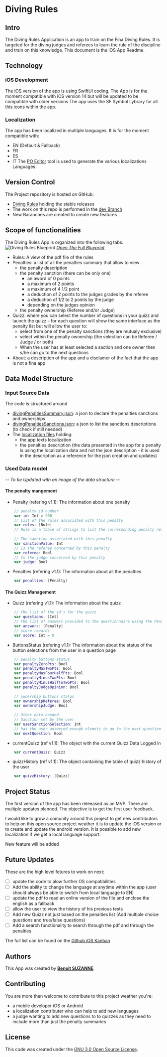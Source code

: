 # Diving Rules

## Intro
The Diving Rules Application is an app to train on the Fina Diving Rules. It is targeted for the diving judges and referees to learn the rule of the discipline and train on this knowledge. 
This document is the iOS App Readme.

## Technology
### iOS Development
The iOS version of the app is using SwiftUI coding.
The App is for the moment compatible with iOS version 14 but will be updated to be compatible with older versions
The app uses the SF Symbol Lybrary for all this icons within the app.

### Localization
The app has been localized in multiple languages. It is for the moment compatible with:
* EN (Default & Fallback)
* FR
* ES
* IT
The [PO Editor](https://poeditor.com/projects/view?id=425927) tool is used to generate the various localizations Languages

## Version Control
The Project repository is hosted on GitHub:
* [Diving Rules](https://github.com/B3n-d1v3/Diving-Rules-iOS) holding the stable releases
* The work on this repo is performed in the [dev Branch](https://github.com/B3n-d1v3/Diving-Rules-iOS/tree/dev)
* New Baranches are created to create new features

## Scope of functionalities
The Diving Rules App is organized into the following tabs:
![Diving Rules Blueprint](/readme/DivingRulesFlow.png)
_[Open The Full Blueprint](/readme/DivingRulesFlow.pdf)_

* Rules: A view of the pdf file of the rules
* Penalties: a list of all the penalties summary that allow to view
  * the penalty description
  * the penalty sanction (there can be only one)
    * an aword of 0 points
    * a maximum of 2 points
    * a maximum of 4 1/2 point
    * a deduction of 2 points to the judges grades by the referee
    * a deduction of 1/2 to 2 points by the judge
    * depending on the judges opinion
  * the penalty ownership (Referee and/or Judge)
* Quizz: where you can select the number of questions in your quizz and launch the quizz - for each question will show the same interface as the penalty list but will allow the user to:
  * select from one of the penalty sanctions (they are mutualy exclusive)
  * select within the penalty ownership (the selection can be Referee / Judge / or both)
  * When the user has at least selected a saction and one owner then s/he can go to the next questions
* About: a description of the app and a disclamer of the fact that the app is not a fina app

## Data Model Structure
### Input Source Data
The code is structured around
* [divingPenaltiesSummary.json](https://github.com/B3n-d1v3/Diving-Rules-iOS/blob/main/Diving%20Rules/Ressources/divingPenaltiesSummary.json): a json to declare the penalties sanctions and ownerships
* [divingPenaltiesSanctions.json](https://github.com/B3n-d1v3/Diving-Rules-iOS/blob/main/Diving%20Rules/Ressources/divingPenaltiesSanctions.json): a json to list the sanctions descriptions (to check if still needed)
* The [localization files](https://github.com/B3n-d1v3/Diving-Rules-iOS/blob/main/Diving%20Rules/en.lproj/Localizable.strings) holding:
  * the app texts localization
  * the penalties description (the data presented in the app for a penalty is using the localization data and not the json description  - it is used in the description as a reference for the json creation and updates)

### Used Data model
_-- To be Updated with an image of the data structure --_

#### The penalty mangement
* Penalty (refering v1.1): The information about one penalty
``` swift
    // penalty id number
    var id: Int = 200
    // List of the rules associated with this penalty
    var rules: [Rule]
    // Rule is a table of strings to list the corresponding penalty reference
    
    // The sanction associated with this penalty
    var sanctionValue: Int
    // Is the referee concerned by this penalty
    var referee: Bool
    // Is the judge concerned by this penalty
    var judge: Bool
```
* Penalties (refering v1.1): The information about all the penalties
``` swift
    var penalties: [Penalty]
```


#### The Quizz Management

* Quizz (refering v1.1): The information about the quizz
``` swift
    // the list of the id's for the quizz
    var questions: [Int]
    // the list of answers provided to the questionnaire using the Penalty Model
    var answers: [Penalty]
    // score rewards
    var score: Int = 0
``` 


* ButtonsStatus (refering v1.1): The information about the status of the button selections from the user in a question page
``` swift
    // penalty buttons status
    var penaltyZeroPts: Bool
    var penaltyMaxTwoPts: Bool
    var penaltyMaxFourHalfPts: Bool
    var penaltyMinusTwoPts: Bool
    var penaltyMinusHalfToTwoPts: Bool
    var penaltyJudgeOpinion: Bool
    
    // ownership buttons status
    var ownershipReferee: Bool
    var ownershipJudge: Bool
    
    // Other data needed
    // Sanction set by the user
    var userSanctionSelection: Int
    // has the user answered enough elemets to go to the next question
    var nextQuestion: Bool
```
* currentQuizz (ref v1.1): The object with the current Quizz Data Logged in
``` swift
    var currentQuizz: Quizz
```

* quizzHistory (ref v1.1): The object containing the table of quizz history of the user
``` swift
    var quizzHistory: [Quizz]
```

## Project Status
The first version of the app has been releeased as an MVP. There are multiple updates planned.
The objective is to get the first user feedback.

I would like to grow a comunity around this project to get new contributors to help on this open source project weather it is to update the iOS version or to create and update the android version.
It is possible to add new localization if we get a local language support.

New feature will be added 

## Future Updates
These are the high level fetures to work on next:
- [ ] update the code to alow further OS compatibilities
- [ ] Add the ability to change the language at anytime within the app (user should always be able to switch from local language to EN)
- [ ] update the pdf to read an online version of the file and enclose the english as a fallback
- [ ] allow the user to view the history of his previous tests
- [ ] Add new Quizz not just based on the penalties list (Add multiple choice questions and true/false questions)
- [ ] Add a search functionality to search through the pdf and through the penalties

The full list can be found on the [Github iOS Kanban](https://github.com/B3n-d1v3/Diving-Rules/projects/1)

## Authors
This App was created by **[Benoit SUZANNE](mailto:BenDivingJudge@gmail.com?subject=FromGithubReadme)**


## Contributing
You are more then welcome to contribute to this project weather you're:
- a mobile developer iOS or Android
- a localization contributer who can help to add new languages
- a judge wanting to add new questions to to quizzes as they need to include more than just the penalty summaries

## License
This code was created under the [GNU 3.0 Open Source License](LICENSE). 
